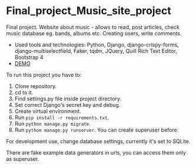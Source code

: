 # Final_project_Music_site_project

Final project. Website about music - allows to read, post articles, check music database eg. bands, albums etc. Creating users, write comments.

 - Used tools and technologies: Python, Django, django-crispy-forms, django-multiselectfield, Faker, tqdm, JQuery, Quill Rich Text Editor, Bootstrap 4
 - [DEMO](http://marcinfudala.pythonanywhere.com/)

To run this project you have to:
1. Clone repository.
2. cd to it.
3. Find settings.py file inside project directory.
4. Set correct Django's secret key and debug.
3. Create virtual environment.
4. Run `pip install -r requirements.txt`.
6. Run `python manage.py migrate`.
7. Run `python manage.py runserver`. You can create superuser before.

For development use, change database settings, currently it's set to SQLite.

There are fake example data generators in urls, you can access them only as superuser.

